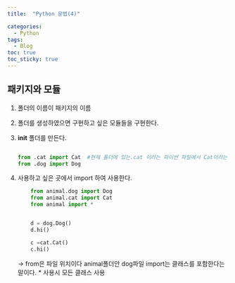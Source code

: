 ```yaml
---
title:  "Python 문법(4)"

categories:
  - Python
tags:
  - Blog
toc: true
toc_sticky: true
---
```


## 패키지와 모듈

1. 폴더의 이름이 패키지의 이름

2. 폴더를 생성하였으면 구현하고 싶은 모듈들을 구현한다.

3. __init__ 폴더를 만든다.


    ```python

    from .cat import Cat  #현재 폴더에 있는.cat 이라는 파이썬 파일에서 Cat이라는 클래슬를 가져와라
    from .dog import Dog
    ```

4. 사용하고 싶은 곳에서 import 하여 사용한다.

    ```python
        from animal.dog import Dog
        from animal.cat import Cat
        from animal import *


        d = dog.Dog()
        d.hi()

        c =cat.Cat()
        c.hi()
    ```

    -> from은 파일 위치이다 animal폴더안 dog파일  import는 클래스를 포함한다는 말이다. * 사용시 모든 클래스 사용

